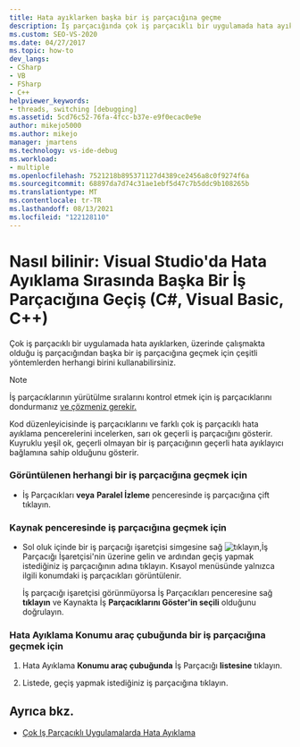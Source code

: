 ```yaml
---
title: Hata ayıklarken başka bir iş parçacığına geçme
description: İş parçacığında çok iş parçacıklı bir uygulamada hata ayıklarken başka bir iş parçacığına geçmek için Visual Studio.
ms.custom: SEO-VS-2020
ms.date: 04/27/2017
ms.topic: how-to
dev_langs:
- CSharp
- VB
- FSharp
- C++
helpviewer_keywords:
- threads, switching [debugging]
ms.assetid: 5cd76c52-76fa-4fcc-b37e-e9f0ecac0e9e
author: mikejo5000
ms.author: mikejo
manager: jmartens
ms.technology: vs-ide-debug
ms.workload:
- multiple
ms.openlocfilehash: 7521218b895371127d4389ce2456a8c0f9274f6a
ms.sourcegitcommit: 68897da7d74c31ae1ebf5d47c7b5ddc9b108265b
ms.translationtype: MT
ms.contentlocale: tr-TR
ms.lasthandoff: 08/13/2021
ms.locfileid: "122128110"
---
```

# <a name="how-to-switch-to-another-thread-while-debugging-in-visual-studio-c-visual-basic-c"></a>Nasıl bilinir: Visual Studio'da Hata Ayıklama Sırasında Başka Bir İş Parçacığına Geçiş (C#, Visual Basic, C++)
Çok iş parçacıklı bir uygulamada hata ayıklarken, üzerinde çalışmakta olduğu iş parçacığından başka bir iş parçacığına geçmek için çeşitli yöntemlerden herhangi birini kullanabilirsiniz.

> [!NOTE]
> İş parçacıklarının yürütülme sıralarını kontrol etmek için iş parçacıklarını dondurmanız [ve çözmeniz gerekir.](../debugger/get-started-debugging-multithreaded-apps.md)

Kod düzenleyicisinde iş parçacıklarını ve farklı çok iş parçacıklı hata ayıklama pencerelerini incelerken, sarı ok geçerli iş parçacığını gösterir. Kuyruklu yeşil ok, geçerli olmayan bir iş parçacığının geçerli hata ayıklayıcı bağlamına sahip olduğunu gösterir.

### <a name="to-switch-to-any-thread-that-appears"></a>Görüntülenen herhangi bir iş parçacığına geçmek için

- İş Parçacıkları **veya** **Paralel İzleme** penceresinde iş parçacığına çift tıklayın.

### <a name="to-switch-to-a-thread-in-a-source-window"></a>Kaynak penceresinde iş parçacığına geçmek için

- Sol oluk içinde bir iş parçacığı işaretçisi simgesine sağ ![tıklayın,](../debugger/media/dbg-thread-marker.png "ThreadMarker")İş Parçacığı İşaretçisi'nin üzerine gelin ve ardından geçiş yapmak istediğiniz iş parçacığının adına tıklayın. Kısayol menüsünde yalnızca ilgili konumdaki iş parçacıkları görüntülenir.

     İş parçacığı işaretçisi görünmüyorsa İş Parçacıkları penceresine sağ **tıklayın** ve Kaynakta İş **Parçacıklarını Göster'in seçili** olduğunu doğrulayın.

### <a name="to-switch-to-a-thread-in-the-debug-location-toolbar"></a>Hata Ayıklama Konumu araç çubuğunda bir iş parçacığına geçmek için

1. Hata Ayıklama **Konumu araç çubuğunda** İş Parçacığı **listesine** tıklayın.

2. Listede, geçiş yapmak istediğiniz iş parçacığına tıklayın.

## <a name="see-also"></a>Ayrıca bkz.
- [Çok Iş Parçacıklı Uygulamalarda Hata Ayıklama](../debugger/debug-multithreaded-applications-in-visual-studio.md)
